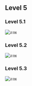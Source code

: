 ## Level 5
### Level 5.1
![ภาพ](https://github.com/AnchisaPhetnoi/COM-LAB-I-LabSheet-Week-11/assets/144197034/3ae2c705-3eb1-4844-a877-e792e2c9c6f4)

### Level 5.2
![ภาพ](https://github.com/AnchisaPhetnoi/COM-LAB-I-LabSheet-Week-11/assets/144197034/c49931e3-b415-4b67-8c18-203cf4f41f3a)

### Level 5.3
![ภาพ](https://github.com/AnchisaPhetnoi/COM-LAB-I-LabSheet-Week-11/assets/144197034/b888c1ac-8a2e-4cc8-9ea9-546cfed10455)



